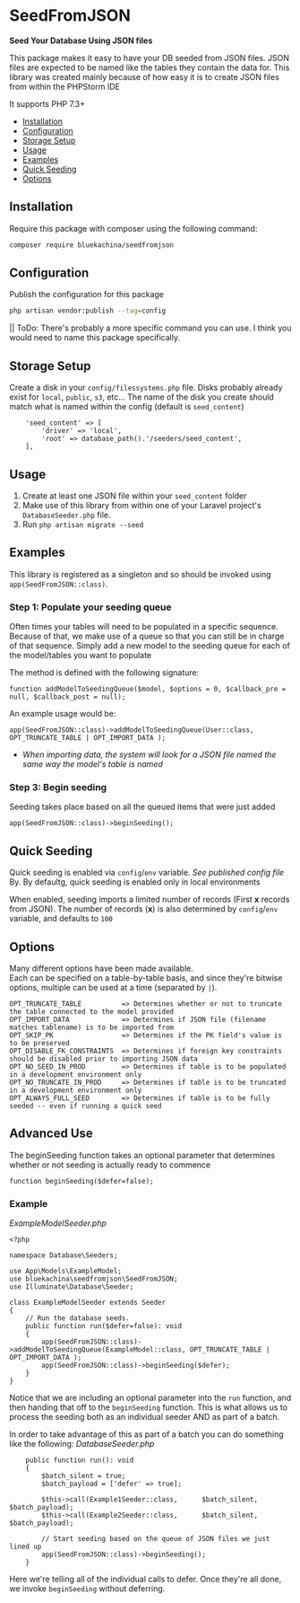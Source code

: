# SeedFromJSON

**Seed Your Database Using JSON files**

This package makes it easy to have your DB seeded from JSON files.
JSON files are expected to be named like the tables they contain the data for.
This library was created mainly because of how easy it is to create JSON files from within the PHPStorm IDE

It supports PHP 7.3+

- [Installation](#installation)
- [Configuration](#configuration)
- [Storage Setup](#storage-setup)
- [Usage](#usage)
- [Examples](#examples)
- [Quick Seeding](#quick-seeding)
- [Options](#options)


## Installation

Require this package with composer using the following command:

```bash
composer require bluekachina/seedfromjson
```

## Configuration

Publish the configuration for this package
```bash
php artisan vendor:publish --tag=config
```
|| ToDo: There's probably a more specific command you can use.  I think you would need to name this package specifically.


## Storage Setup

Create a disk in your `config/filessystems.php` file.
Disks probably already exist for `local`, `public`, `s3`, etc...
The name of the disk you create should match what is named within the config (default is `seed_content`)
```
    'seed_content' => [
        'driver' => 'local',
        'root' => database_path().'/seeders/seed_content',
    ],
```


## Usage
1) Create at least one JSON file within your `seed_content` folder
2) Make use of this library from within one of your Laravel project's `DatabaseSeeder.php` file.
3) Run `php artisan migrate --seed`

## Examples
This library is registered as a singleton and so should be invoked using `app(SeedFromJSON::class)`.

### Step 1: Populate your seeding queue 
Often times your tables will need to be populated in a specific sequence. 
Because of that, we make use of a queue so that you can still be in charge of that sequence.
Simply add a new model to the seeding queue for each of the model/tables you want to populate

The method is defined with the following signature:
```
function addModelToSeedingQueue($model, $options = 0, $callback_pre = null, $callback_post = null);
```
An example usage would be:
```
app(SeedFromJSON::class)->addModelToSeedingQueue(User::class, OPT_TRUNCATE_TABLE | OPT_IMPORT_DATA );
```
* *When importing data, the system will look for a JSON file named the same way the model's table is named*

### Step 3: Begin seeding 
Seeding takes place based on all the queued items that were just added
```
app(SeedFromJSON::class)->beginSeeding();
``` 
## Quick Seeding
Quick seeding is enabled via `config`/`env` variable. *See published config file*
By.  By defaultg, quick seeding is enabled only in local environments

When enabled, seeding imports a limited number of records (First **x** records from JSON).
The number of records (**x**) is also determined by `config`/`env` variable, and defaults to `100`

## Options
Many different options have been made available.  
Each can be specified on a table-by-table basis, and since they're bitwise options, multiple can be used at a time (separated by `|`).
```
OPT_TRUNCATE_TABLE          => Determines whether or not to truncate the table connected to the model provided
OPT_IMPORT_DATA             => Determines if JSON file (filename matches tablename) is to be imported from
OPT_SKIP_PK                 => Determines if the PK field's value is to be preserved
OPT_DISABLE_FK_CONSTRAINTS  => Determines if foreign key constraints should be disabled prior to importing JSON data
OPT_NO_SEED_IN_PROD         => Determines if table is to be populated in a development environment only
OPT_NO_TRUNCATE_IN_PROD     => Determines if table is to be truncated in a development environment only
OPT_ALWAYS_FULL_SEED        => Determines if table is to be fully seeded -- even if running a quick seed
```

## Advanced Use
The beginSeeding function takes an optional parameter that determines whether or not seeding is actually ready to commence
```
function beginSeeding($defer=false);
```

### Example

*ExampleModelSeeder.php*
```
<?php

namespace Database\Seeders;

use App\Models\ExampleModel;
use bluekachina\seedfromjson\SeedFromJSON;
use Illuminate\Database\Seeder;

class ExampleModelSeeder extends Seeder
{
    // Run the database seeds.
    public function run($defer=false): void
    {
        app(SeedFromJSON::class)->addModelToSeedingQueue(ExampleModel::class, OPT_TRUNCATE_TABLE | OPT_IMPORT_DATA );
        app(SeedFromJSON::class)->beginSeeding($defer);
    }
}
```
Notice that we are including an optional parameter into the `run` function, and then handing that off to the `beginSeeding` function.
This is what allows us to process the seeding both as an individual seeder AND as part of a batch.

In order to take advantage of this as part of a batch you can do something like the following:
*DatabaseSeeder.php*
```
    public function run(): void
    {
        $batch_silent = true;
        $batch_payload = ['defer' => true];

        $this->call(Example1Seeder::class,      $batch_silent,   $batch_payload);
        $this->call(Example2Seeder::class,      $batch_silent,   $batch_payload);

        // Start seeding based on the queue of JSON files we just lined up
        app(SeedFromJSON::class)->beginSeeding();
    }
```
Here we're telling all of the individual calls to defer.  Once they're all done, we invoke `beginSeeding` without deferring.